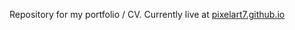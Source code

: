Repository for my portfolio / CV. Currently live at [pixelart7.github.io](https://pixelart7.github.io)